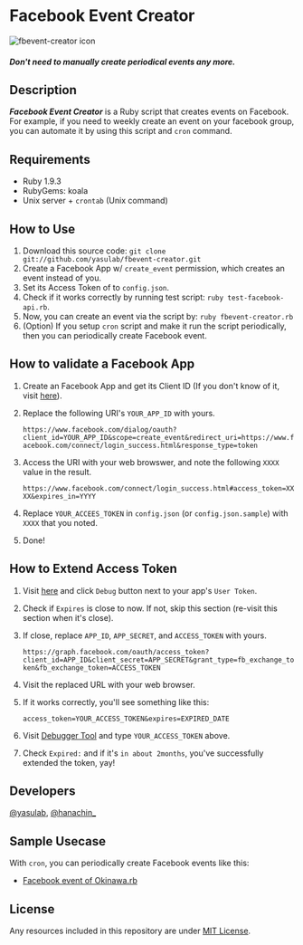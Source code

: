 Facebook Event Creator
======================

![fbevent-creator icon](http://dl.dropbox.com/u/2819285/fbevent-creator.png)


#### _Don't need to manually create periodical events any more._

Description
------------

_**Facebook Event Creator**_ is a Ruby script that creates events on Facebook. For example, if you need to weekly create an event on your facebook group, you can automate it by using this script and `cron` command.

Requirements
------------
- Ruby 1.9.3
- RubyGems: koala
- Unix server + `crontab` (Unix command)


How to Use
----------
1. Download this source code: `git clone git://github.com/yasulab/fbevent-creator.git`
2. Create a Facebook App w/ `create_event` permission, which creates an event instead of you.
2. Set its Access Token of to `config.json`.
3. Check if it works correctly by running test script: `ruby test-facebook-api.rb`.
4. Now, you can create an event via the script by: `ruby fbevent-creator.rb`
5. (Option) If you setup `cron` script and make it run the script periodically, then you can periodically create Facebook event.

How to validate a Facebook App
-------------------------------
1. Create an Facebook App and get its Client ID (If you don't know of it, visit [here](https://developers.facebook.com/docs/opengraph/getting-started/)).
2. Replace the following URI's `YOUR_APP_ID` with yours.

    `https://www.facebook.com/dialog/oauth?client_id=YOUR_APP_ID&scope=create_event&redirect_uri=https://www.facebook.com/connect/login_success.html&response_type=token`

3. Access the URI with your web browswer, and note the following `XXXX` value in the result.

    `https://www.facebook.com/connect/login_success.html#access_token=XXXX&expires_in=YYYY`

4. Replace `YOUR_ACCEES_TOKEN` in `config.json` (or `config.json.sample`) with `XXXX` that you noted.
5. Done!

How to Extend Access Token
--------------------------
1. Visit [here](https://developers.facebook.com/tools/access_token/) and click `Debug` button next to your app's `User Token`.
2. Check if `Expires` is close to now. If not, skip this section (re-visit this section when it's close).
3. If close, replace `APP_ID`, `APP_SECRET`, and `ACCESS_TOKEN` with yours.

    `https://graph.facebook.com/oauth/access_token?client_id=APP_ID&client_secret=APP_SECRET&grant_type=fb_exchange_token&fb_exchange_token=ACCESS_TOKEN`

4. Visit the replaced URL with your web browser.
5. If it works correctly, you'll see something like this:

    `access_token=YOUR_ACCESS_TOKEN&expires=EXPIRED_DATE`

6. Visit [Debugger Tool](https://developers.facebook.com/tools/debug) and type `YOUR_ACCESS_TOKEN` above.
7. Check `Expired:` and if it's `in about 2months`, you've successfully extended the token, yay!

Developers
----------
 [@yasulab](http://twitter.com/yasulab), [@hanachin\_](http://twitter.com/hanachin\_)


Sample Usecase
-----------
With `cron`, you can periodically create Facebook events like this:

- [Facebook event of Okinawa.rb](http://www.facebook.com/events/132459433547161/)

License
-------

Any resources included in this repository are under [MIT License](http://www.opensource.org/licenses/mit-license.html).

